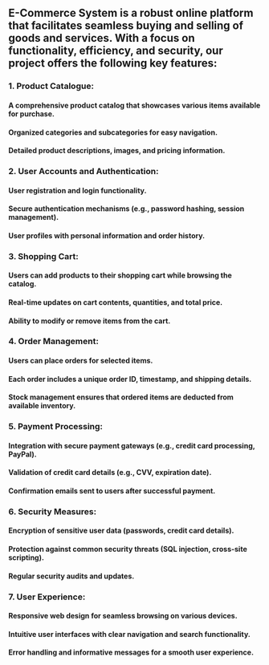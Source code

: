 ## E-Commerce System is a robust online platform that facilitates seamless buying and selling of goods and services. With a focus on functionality, efficiency, and security, our project offers the following key features:
### 1. Product Catalogue:
#### A comprehensive product catalog that showcases various items available for purchase.
#### Organized categories and subcategories for easy navigation. 
#### Detailed product descriptions, images, and pricing information.
### 2. User Accounts and Authentication:
#### User registration and login functionality. 
#### Secure authentication mechanisms (e.g., password hashing, session management).
#### User profiles with personal information and order history.
### 3. Shopping Cart:
#### Users can add products to their shopping cart while browsing the catalog.
#### Real-time updates on cart contents, quantities, and total price. 
#### Ability to modify or remove items from the cart.
### 4. Order Management:
#### Users can place orders for selected items. 
#### Each order includes a unique order ID, timestamp, and shipping details.
#### Stock management ensures that ordered items are deducted from available inventory.
### 5. Payment Processing:
#### Integration with secure payment gateways (e.g., credit card processing, PayPal).
#### Validation of credit card details (e.g., CVV, expiration date). 
#### Confirmation emails sent to users after successful payment.
### 6. Security Measures:
#### Encryption of sensitive user data (passwords, credit card details). 
#### Protection against common security threats (SQL injection, cross-site scripting).
#### Regular security audits and updates. 
### 7. User Experience:
#### Responsive web design for seamless browsing on various devices.
#### Intuitive user interfaces with clear navigation and search functionality. 
#### Error handling and informative messages for a smooth user experience.
